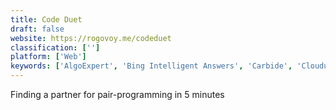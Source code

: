 ```yaml
---
title: Code Duet
draft: false 
website: https://rogovoy.me/codeduet
classification: ['']
platform: ['Web']
keywords: ['AlgoExpert', 'Bing Intelligent Answers', 'Carbide', 'Clouductivity Navigator', 'CoDiff', 'CodeSignal', 'Codewars', 'Collab on Code', 'DASH', 'Devhints', 'Duckie', 'Kite', 'Pramp', 'Prettier', 'Pretty Awesome Lists', 'Py', 'Sublime Tutor', 'Tuple', 'USE Together', 'hackattic', 'join.me button']
---
```

Finding a partner for pair-programming in 5 minutes